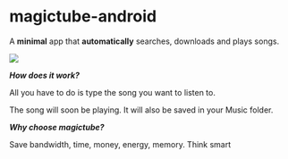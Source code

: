 
# magictube-android

A **minimal** app that **automatically** searches, downloads and plays songs.

<img src="https://user-images.githubusercontent.com/26126049/131757003-4b6352ce-8c06-443b-9064-23ecf84c4217.gif" />

<b><i>How does it work?</i></b>

All you have to do is type the song you want to listen to.

The song will soon be playing. It will also be saved in your Music folder.

<b><i>Why choose magictube?</i></b>

Save bandwidth, time, money, energy, memory. Think smart
